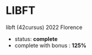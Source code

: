 # LIBFT

libft (42cursus) 2022 Florence

 - status: **complete**
 - complete with bonus :             **125%**

